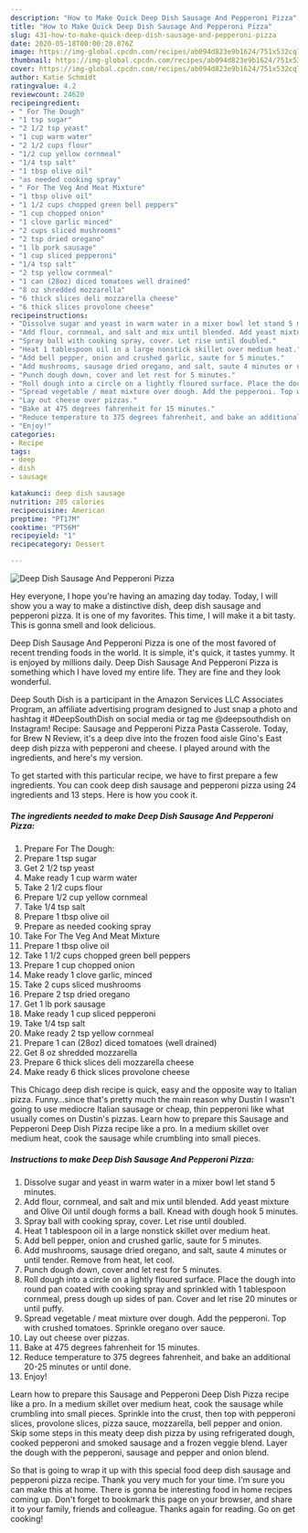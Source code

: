 ```yaml
---
description: "How to Make Quick Deep Dish Sausage And Pepperoni Pizza"
title: "How to Make Quick Deep Dish Sausage And Pepperoni Pizza"
slug: 431-how-to-make-quick-deep-dish-sausage-and-pepperoni-pizza
date: 2020-05-18T00:00:20.076Z
image: https://img-global.cpcdn.com/recipes/ab094d823e9b1624/751x532cq70/deep-dish-sausage-and-pepperoni-pizza-recipe-main-photo.jpg
thumbnail: https://img-global.cpcdn.com/recipes/ab094d823e9b1624/751x532cq70/deep-dish-sausage-and-pepperoni-pizza-recipe-main-photo.jpg
cover: https://img-global.cpcdn.com/recipes/ab094d823e9b1624/751x532cq70/deep-dish-sausage-and-pepperoni-pizza-recipe-main-photo.jpg
author: Katie Schmidt
ratingvalue: 4.2
reviewcount: 24620
recipeingredient:
- " For The Dough"
- "1 tsp sugar"
- "2 1/2 tsp yeast"
- "1 cup warm water"
- "2 1/2 cups flour"
- "1/2 cup yellow cornmeal"
- "1/4 tsp salt"
- "1 tbsp olive oil"
- "as needed cooking spray"
- " For The Veg And Meat Mixture"
- "1 tbsp olive oil"
- "1 1/2 cups chopped green bell peppers"
- "1 cup chopped onion"
- "1 clove garlic minced"
- "2 cups sliced mushrooms"
- "2 tsp dried oregano"
- "1 lb pork sausage"
- "1 cup sliced pepperoni"
- "1/4 tsp salt"
- "2 tsp yellow cornmeal"
- "1 can (28oz) diced tomatoes well drained"
- "8 oz shredded mozzarella"
- "6 thick slices deli mozzarella cheese"
- "6 thick slices provolone cheese"
recipeinstructions:
- "Dissolve sugar and yeast in warm water in a mixer bowl let stand 5 minutes."
- "Add flour, cornmeal, and salt and mix until blended. Add yeast mixture and Olive Oil until dough forms a ball. Knead with dough hook 5 minutes."
- "Spray ball with cooking spray, cover. Let rise until doubled."
- "Heat 1 tablespoon oil in a large nonstick skillet over medium heat."
- "Add bell pepper, onion and crushed garlic, saute for 5 minutes."
- "Add mushrooms, sausage dried oregano, and salt, saute 4 minutes or until tender. Remove from heat, let cool."
- "Punch dough down, cover and let rest for 5 minutes."
- "Roll dough into a circle on a lightly floured surface. Place the dough into round pan coated with cooking spray and sprinkled with 1 tablespoon cornmeal, press dough up sides of pan. Cover and let rise 20 minutes or until puffy."
- "Spread vegetable / meat mixture over dough. Add the pepperoni. Top with crushed tomatoes. Sprinkle oregano over sauce."
- "Lay out cheese over pizzas."
- "Bake at 475 degrees fahrenheit for 15 minutes."
- "Reduce temperature to 375 degrees fahrenheit, and bake an additional 20-25 minutes or until done."
- "Enjoy!"
categories:
- Recipe
tags:
- deep
- dish
- sausage

katakunci: deep dish sausage 
nutrition: 285 calories
recipecuisine: American
preptime: "PT17M"
cooktime: "PT56M"
recipeyield: "1"
recipecategory: Dessert

---
```



![Deep Dish Sausage And Pepperoni Pizza](https://img-global.cpcdn.com/recipes/ab094d823e9b1624/751x532cq70/deep-dish-sausage-and-pepperoni-pizza-recipe-main-photo.jpg)

Hey everyone, I hope you're having an amazing day today. Today, I will show you a way to make a distinctive dish, deep dish sausage and pepperoni pizza. It is one of my favorites. This time, I will make it a bit tasty. This is gonna smell and look delicious.

Deep Dish Sausage And Pepperoni Pizza is one of the most favored of recent trending foods in the world. It is simple, it's quick, it tastes yummy. It is enjoyed by millions daily. Deep Dish Sausage And Pepperoni Pizza is something which I have loved my entire life. They are fine and they look wonderful.

Deep South Dish is a participant in the Amazon Services LLC Associates Program, an affiliate advertising program designed to Just snap a photo and hashtag it #DeepSouthDish on social media or tag me @deepsouthdish on Instagram! Recipe: Sausage and Pepperoni Pizza Pasta Casserole. Today, for Brew N Review, it&#39;s a deep dive into the frozen food aisle Gino&#39;s East deep dish pizza with pepperoni and cheese. I played around with the ingredients, and here&#39;s my version.


To get started with this particular recipe, we have to first prepare a few ingredients. You can cook deep dish sausage and pepperoni pizza using 24 ingredients and 13 steps. Here is how you cook it.

<!--inarticleads1-->

##### The ingredients needed to make Deep Dish Sausage And Pepperoni Pizza:

1. Prepare  For The Dough:
1. Prepare 1 tsp sugar
1. Get 2 1/2 tsp yeast
1. Make ready 1 cup warm water
1. Take 2 1/2 cups flour
1. Prepare 1/2 cup yellow cornmeal
1. Take 1/4 tsp salt
1. Prepare 1 tbsp olive oil
1. Prepare as needed cooking spray
1. Take  For The Veg And Meat Mixture
1. Prepare 1 tbsp olive oil
1. Take 1 1/2 cups chopped green bell peppers
1. Prepare 1 cup chopped onion
1. Make ready 1 clove garlic, minced
1. Take 2 cups sliced mushrooms
1. Prepare 2 tsp dried oregano
1. Get 1 lb pork sausage
1. Make ready 1 cup sliced pepperoni
1. Take 1/4 tsp salt
1. Make ready 2 tsp yellow cornmeal
1. Prepare 1 can (28oz) diced tomatoes (well drained)
1. Get 8 oz shredded mozzarella
1. Prepare 6 thick slices deli mozzarella cheese
1. Make ready 6 thick slices provolone cheese


This Chicago deep dish recipe is quick, easy and the opposite way to Italian pizza. Funny…since that&#39;s pretty much the main reason why Dustin I wasn&#39;t going to use mediocre Italian sausage or cheap, thin pepperoni like what usually comes on Dustin&#39;s pizzas. Learn how to prepare this Sausage and Pepperoni Deep Dish Pizza recipe like a pro. In a medium skillet over medium heat, cook the sausage while crumbling into small pieces. 

<!--inarticleads2-->

##### Instructions to make Deep Dish Sausage And Pepperoni Pizza:

1. Dissolve sugar and yeast in warm water in a mixer bowl let stand 5 minutes.
1. Add flour, cornmeal, and salt and mix until blended. Add yeast mixture and Olive Oil until dough forms a ball. Knead with dough hook 5 minutes.
1. Spray ball with cooking spray, cover. Let rise until doubled.
1. Heat 1 tablespoon oil in a large nonstick skillet over medium heat.
1. Add bell pepper, onion and crushed garlic, saute for 5 minutes.
1. Add mushrooms, sausage dried oregano, and salt, saute 4 minutes or until tender. Remove from heat, let cool.
1. Punch dough down, cover and let rest for 5 minutes.
1. Roll dough into a circle on a lightly floured surface. Place the dough into round pan coated with cooking spray and sprinkled with 1 tablespoon cornmeal, press dough up sides of pan. Cover and let rise 20 minutes or until puffy.
1. Spread vegetable / meat mixture over dough. Add the pepperoni. Top with crushed tomatoes. Sprinkle oregano over sauce.
1. Lay out cheese over pizzas.
1. Bake at 475 degrees fahrenheit for 15 minutes.
1. Reduce temperature to 375 degrees fahrenheit, and bake an additional 20-25 minutes or until done.
1. Enjoy!


Learn how to prepare this Sausage and Pepperoni Deep Dish Pizza recipe like a pro. In a medium skillet over medium heat, cook the sausage while crumbling into small pieces. Sprinkle into the crust, then top with pepperoni slices, provolone slices, pizza sauce, mozzarella, bell pepper and onion. Skip some steps in this meaty deep dish pizza by using refrigerated dough, cooked pepperoni and smoked sausage and a frozen veggie blend. Layer the dough with the pepperoni, sausage and pepper and onion blend. 

So that is going to wrap it up with this special food deep dish sausage and pepperoni pizza recipe. Thank you very much for your time. I'm sure you can make this at home. There is gonna be interesting food in home recipes coming up. Don't forget to bookmark this page on your browser, and share it to your family, friends and colleague. Thanks again for reading. Go on get cooking!
